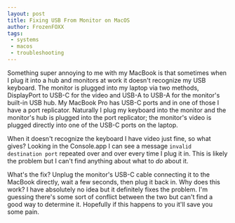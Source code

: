 ```yaml
---
layout: post
title: Fixing USB From Monitor on MacOS
author: FrozenFOXX
tags:
 - systems
 - macos
 - troubleshooting
---
```


Something super annoying to me with my MacBook is that sometimes when I plug it into a hub and monitors at work it doesn't recognize my USB keyboard. The monitor is plugged into my laptop via two methods, DisplayPort to USB-C for the video and USB-A to USB-A for the monitor's built-in USB hub. My MacBook Pro has USB-C ports and in one of those I have a port replicator. Naturally I plug my keyboard into the monitor and the monitor's hub is plugged into the port replicator; the monitor's video is plugged directly into one of the USB-C ports on the laptop.

When it doesn't recognize the keyboard I have video just fine, so what gives? Looking in the Console.app I can see a message `invalid destination port` repeated over and over every time I plug it in. This is likely the problem but I can't find anything about what to _do_ about it.

What's the fix? Unplug the monitor's USB-C cable connecting it to the MacBook directly, wait a few seconds, then plug it back in. Why does this work? I have absolutely no idea but it definitely fixes the problem. I'm guessing there's some sort of conflict between the two but can't find a good way to determine it. Hopefully if this happens to you it'll save you some pain.
